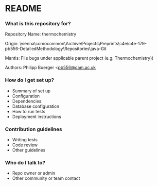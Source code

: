 # README #

### What is this repository for? ###

Repository Name: thermochemistry

Origin: \\vienna\comocommon\Archive\Projects\Preprints\c4e\c4e-179-pb556-DetailedMethodology\Repositories\java-Git

Mantis: File bugs under applicable parent project (e.g. Thermochemistry))

Authors: Philipp Buerger <<pb556@cam.ac.uk>

### How do I get set up? ###

* Summary of set up
* Configuration
* Dependencies
* Database configuration
* How to run tests
* Deployment instructions

### Contribution guidelines ###

* Writing tests
* Code review
* Other guidelines

### Who do I talk to? ###

* Repo owner or admin
* Other community or team contact